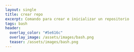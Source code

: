 ```yaml
---
layout: single
title: crear repo
excerpt: Comando para crear e inicializar un repositorio
tags: bash
header:
  overlay_color: "#5e616c"
  overlay_image: /assets/images/bash.png
  teaser: /assets/images/bash.png
---
```


<script src="https://gist.github.com/crakernano/ed753deb3c14d518c0a4d5f27a44a4b8.js"></script>